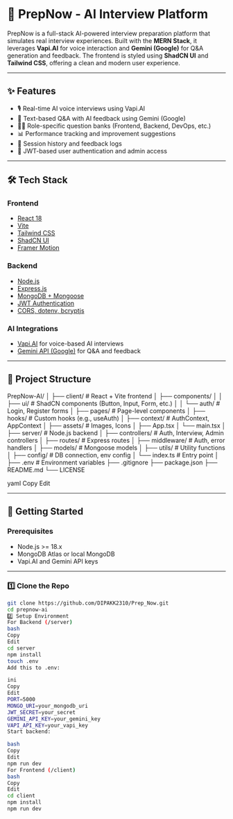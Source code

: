 # 🧠 PrepNow - AI Interview Platform

PrepNow is a full-stack AI-powered interview preparation platform that simulates real interview experiences. Built with the **MERN Stack**, it leverages **Vapi.AI** for voice interaction and **Gemini (Google)** for Q&A generation and feedback. The frontend is styled using **ShadCN UI** and **Tailwind CSS**, offering a clean and modern user experience.

---

## ✨ Features

- 🎙️ Real-time AI voice interviews using Vapi.AI
- 💬 Text-based Q&A with AI feedback using Gemini (Google)
- 👨‍💻 Role-specific question banks (Frontend, Backend, DevOps, etc.)
- 📊 Performance tracking and improvement suggestions
- 🧾 Session history and feedback logs
- 🔐 JWT-based user authentication and admin access

---

## 🛠️ Tech Stack

### Frontend
- [React 18](https://reactjs.org/)
- [Vite](https://vitejs.dev/)
- [Tailwind CSS](https://tailwindcss.com/)
- [ShadCN UI](https://ui.shadcn.com/)
- [Framer Motion](https://www.framer.com/motion/)

### Backend
- [Node.js](https://nodejs.org/)
- [Express.js](https://expressjs.com/)
- [MongoDB + Mongoose](https://mongoosejs.com/)
- [JWT Authentication](https://jwt.io/)
- [CORS, dotenv, bcryptjs](https://www.npmjs.com/)

### AI Integrations
- [Vapi.AI](https://vapi.ai/) for voice-based AI interviews
- [Gemini API (Google)](https://deepmind.google/technologies/gemini/) for Q&A and feedback

---

## 📁 Project Structure

PrepNow-AI/
│
├── client/ # React + Vite frontend
│ ├── components/
│ │ ├── ui/ # ShadCN components (Button, Input, Form, etc.)
│ │ └── auth/ # Login, Register forms
│ ├── pages/ # Page-level components
│ ├── hooks/ # Custom hooks (e.g., useAuth)
│ ├── context/ # AuthContext, AppContext
│ ├── assets/ # Images, Icons
│ ├── App.tsx
│ └── main.tsx
│
├── server/ # Node.js backend
│ ├── controllers/ # Auth, Interview, Admin controllers
│ ├── routes/ # Express routes
│ ├── middleware/ # Auth, error handlers
│ ├── models/ # Mongoose models
│ ├── utils/ # Utility functions
│ ├── config/ # DB connection, env config
│ └── index.ts # Entry point
│
├── .env # Environment variables
├── .gitignore
├── package.json
├── README.md
└── LICENSE

yaml
Copy
Edit

---

## 🚀 Getting Started

### Prerequisites

- Node.js >= 18.x
- MongoDB Atlas or local MongoDB
- Vapi.AI and Gemini API keys

---

### 1️⃣ Clone the Repo

```bash
git clone https://github.com/DIPAKK2310/Prep_Now.git
cd prepnow-ai
2️⃣ Setup Environment
For Backend (/server)
bash
Copy
Edit
cd server
npm install
touch .env
Add this to .env:

ini
Copy
Edit
PORT=5000
MONGO_URI=your_mongodb_uri
JWT_SECRET=your_secret
GEMINI_API_KEY=your_gemini_key
VAPI_API_KEY=your_vapi_key
Start backend:

bash
Copy
Edit
npm run dev
For Frontend (/client)
bash
Copy
Edit
cd client
npm install
npm run dev